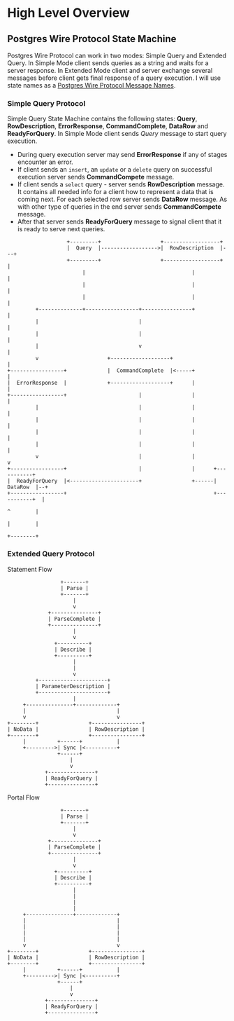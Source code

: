 # High Level Overview

## Postgres Wire Protocol State Machine

Postgres Wire Protocol can work in two modes: Simple Query and Extended Query.
In Simple Mode client sends queries as a string and waits for a server response.
In Extended Mode client and server exchange several messages before client gets final response of a query execution.
I will use state names as a 
[Postgres Wire Protocol Message Names](https://www.postgresql.org/docs/current/protocol-message-formats.html).

### Simple Query Protocol

Simple Query State Machine contains the following states: **Query**, **RowDescription**, **ErrorResponse**, **CommandComplete**, **DataRow** and **ReadyForQuery**.
In Simple Mode client sends *Query* message to start query execution.

* During query execution server may send **ErrorResponse** if any of stages encounter an error.
* If client sends an `insert`, an `update` or a `delete` query on successful execution server sends **CommandCompete** message.
* If client sends a `select` query - server sends **RowDescription** message.
It contains all needed info for a client how to represent a data that is coming next.
For each selected row server sends **DataRow** message.
As with other type of queries in the end server sends **CommandCompete** message.
* After that server sends **ReadyForQuery** message to signal client that it is ready to serve next queries.

```
                   +---------+                   +------------------+
                   |  Query  |------------------>|  RowDescription  |---+
                   +---------+                   +------------------+   |
                        |                                  |            |
                        |                                  |            |
                        |                                  |            |
         +--------------+-----------------+----------------+            |
         |                                |                             |
         |                                |                             |
         |                                v                             |
         v                      +-------------------+                   |
+-----------------+             |  CommandComplete  |<-----+            |
|  ErrorResponse  |             +-------------------+      |            |
+-----------------+                       |                |            |
         |                                |                |            |
         |                                |                |            |
         |                                |                |            |
         |                                |                |            |
         v                                |                |            v
+-----------------+                       |                |      +-----------+
|  ReadyForQuery  |<----------------------+                +------|  DataRow  |--+
+-----------------+                                               +-----------+  |
                                                                        ^        |
                                                                        |        |
                                                                        +--------+
```

### Extended Query Protocol

Statement Flow

```
                 +-------+
                 | Parse |
                 +-------+
                     |
                     v
             +---------------+
             | ParseComplete |
             +---------------+
                     |
                     v
               +----------+
               | Describe |
               +----------+
                     |
                     |
                     v
         +----------------------+
         | ParameterDescription |
         +----------------------+
                     |
     +---------------+-------------+
     |                             |
     v                             v
+--------+                +----------------+
| NoData |                | RowDescription |
+--------+                +----------------+
     |          +------+           |
     +--------->| Sync |<----------+
                +------+
                    |
                    v
            +---------------+
            | ReadyForQuery |
            +---------------+
```

Portal Flow

```
                 +-------+
                 | Parse |
                 +-------+
                     |
                     v
             +---------------+
             | ParseComplete |
             +---------------+
                     |
                     v
               +----------+
               | Describe |
               +----------+
                     |
                     |
                     |
                     |
     +---------------+-------------+
     |                             |
     |                             |
     |                             |
     |                             |
     v                             v
+--------+                +----------------+
| NoData |                | RowDescription |
+--------+                +----------------+
     |          +------+           |
     +--------->| Sync |<----------+
                +------+
                    |
                    v
            +---------------+
            | ReadyForQuery |
            +---------------+
```
